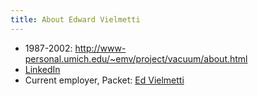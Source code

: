```yaml
---
title: About Edward Vielmetti
---
```


* 1987-2002: http://www-personal.umich.edu/~emv/project/vacuum/about.html
* [LinkedIn](https://www.linkedin.com/in/edwardvielmetti)
* Current employer, Packet: [Ed Vielmetti](https://www.packet.com/about/team/ed-vielmetti/)

